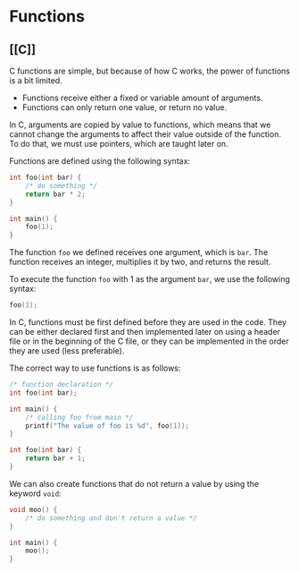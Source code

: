 # Functions
[[C]]
---

C functions are simple, but because of how C works, the power of functions is a bit limited.

-   Functions receive either a fixed or variable amount of arguments.
-   Functions can only return one value, or return no value.

In C, arguments are copied by value to functions, which means that we cannot change the arguments to affect their value outside of the function. To do that, we must use pointers, which are taught later on.

Functions are defined using the following syntax:

```c
int foo(int bar) {
    /* do something */
    return bar * 2;
}

int main() {
    foo(1);
}
```

The function `foo` we defined receives one argument, which is `bar`. The function receives an integer, multiplies it by two, and returns the result.

To execute the function `foo` with 1 as the argument `bar`, we use the following syntax:

```c
foo(1);
```

In C, functions must be first defined before they are used in the code. They can be either declared first and then implemented later on using a header file or in the beginning of the C file, or they can be implemented in the order they are used (less preferable).

The correct way to use functions is as follows:

```c
/* function declaration */
int foo(int bar);

int main() {
    /* calling foo from main */
    printf("The value of foo is %d", foo(1));
}

int foo(int bar) {
    return bar + 1;
}
```

We can also create functions that do not return a value by using the keyword `void`:

```c
void moo() {
    /* do something and don't return a value */
}

int main() {
    moo();
}
```